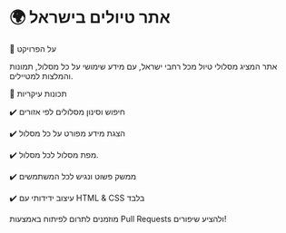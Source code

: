 # 🌍 אתר טיולים בישראל

📌 על הפרויקט

אתר המציג מסלולי טיול מכל רחבי ישראל, עם מידע שימושי על כל מסלול, תמונות והמלצות למטיילים.

🚀 תכונות עיקריות

✔️ חיפוש וסינון מסלולים לפי אזורים

✔️ הצגת מידע מפורט על כל מסלול

✔️ מפת מסלול לכל מסלול.

✔️ ממשק פשוט ונגיש לכל המשתמשים

✔️ עיצוב ידידותי עם HTML & CSS בלבד

מוזמנים לתרום לפיתוח באמצעות Pull Requests ולהציע שיפורים!











